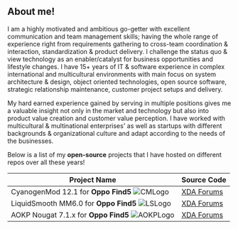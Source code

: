 ## About me!

I am a highly motivated and ambitious go-getter with excellent communication and team management skills; having the whole range of experience right from requirements gathering to cross-team coordination & interaction, standardization & product delivery. I challenge the status quo & view technology as an enabler/catalyst for business opportunities and lifestyle changes. I have 15+ years of IT & software experience in complex international and multicultural environments with main focus on system architecture & design, object oriented technologies, open source software, strategic relationship maintenance, customer project setups and delivery.

My hard earned experience gained by serving in multiple positions gives me a valuable insight not only in the market and technology but also into product value creation and customer value perception. I have worked with multicultural & multinational enterprises' as well as startups with different backgrounds & organizational culture and adapt according to the needs of the businesses.

Below is a list of my **open-source** projects that I have hosted on different repos over all these years!

Project Name | Source Code
------------ | ------------
CyanogenMod 12.1 for **Oppo Find5** ![CMLogo](http://www.agileinfoways.com/blog/wp-content/uploads/2015/09/AgileInfoways_blog_CyanogenMod-12.1.jpg) | [XDA Forums](https://forum.xda-developers.com/oppo-find-5/development/unofficial-cm12-1-find5-rom-t3157418)
LiquidSmooth MM6.0 for **Oppo Find5** ![LSLogo](http://i40.tinypic.com/3089nvn.png) | [XDA Forums](https://forum.xda-developers.com/oppo-find-5/development/marshmallow-unofficial-cm13-oppo-5-t3263384)
AOKP Nougat 7.1.x for **Oppo Find5** ![AOKPLogo](http://aokp.co/images/aokp-logo-large.png) | [XDA Forums](https://forum.xda-developers.com/oppo-find-5/development/nougat-alpha-aokp-unofficial-19th-t3541629)

